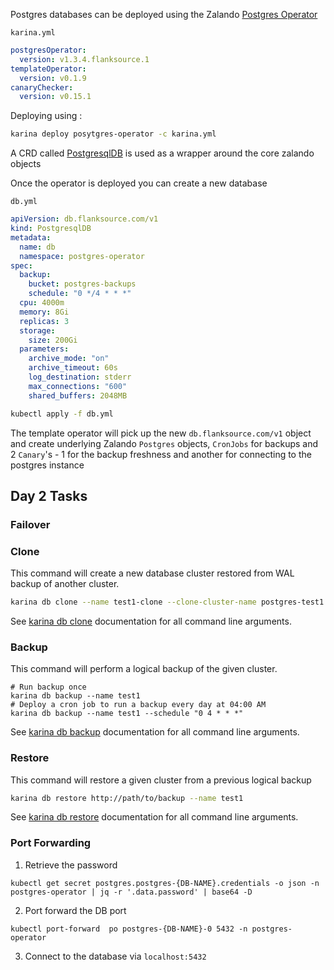 Postgres databases can be deployed using the Zalando [Postgres Operator](https://github.com/zalando/postgres-operator)

`karina.yml`

```yaml
postgresOperator:
  version: v1.3.4.flanksource.1
templateOperator:
  version: v0.1.9
canaryChecker:
  version: v0.15.1
```

Deploying using :

```bash
karina deploy posytgres-operator -c karina.yml
```

 A CRD called [PostgresqlDB](https://github.com/flanksource/karina/blob/master/manifests/template/postgres-db.yaml.raw) is used as a wrapper around the core zalando objects

Once the operator is deployed you can create a new database

`db.yml`

```yaml
apiVersion: db.flanksource.com/v1
kind: PostgresqlDB
metadata:
  name: db
  namespace: postgres-operator
spec:
  backup:
    bucket: postgres-backups
    schedule: "0 */4 * * *"
  cpu: 4000m
  memory: 8Gi
  replicas: 3
  storage:
    size: 200Gi
  parameters:
    archive_mode: "on"
    archive_timeout: 60s
    log_destination: stderr
    max_connections: "600"
    shared_buffers: 2048MB

```

```bash
kubectl apply -f db.yml
```

The template operator will pick up the new `db.flanksource.com/v1` object and create underlying Zalando `Postgres` objects, `CronJobs` for backups and 2 `Canary`'s - 1 for the backup freshness and another for connecting to the postgres instance



## Day 2 Tasks

### Failover

### Clone

This command will create a new database cluster restored from WAL backup of another cluster.

```bash
karina db clone --name test1-clone --clone-cluster-name postgres-test1 --clone-timestamp "2020-04-05 14:01:00 UTC"
```

See [karina db clone](../../../cli/karina_db_clone/) documentation for all command line arguments.

### Backup

This command will perform a logical backup of the given cluster.

```
# Run backup once
karina db backup --name test1
# Deploy a cron job to run a backup every day at 04:00 AM
karina db backup --name test1 --schedule "0 4 * * *"
```

See [karina db backup](../../../cli/karina_db_backup/) documentation for all command line arguments.

### Restore

This command will restore a given cluster from a previous logical backup

```bash
karina db restore http://path/to/backup --name test1
```

See [karina db restore](../../../cli/karina_db_restore/) documentation for all command line arguments.

### Port Forwarding

1. Retrieve the password

```shell
kubectl get secret postgres.postgres-{DB-NAME}.credentials -o json -n postgres-operator | jq -r '.data.password' | base64 -D
```

2. Port forward the DB port

```shell
kubectl port-forward  po postgres-{DB-NAME}-0 5432 -n postgres-operator
```

3. Connect to the database via `localhost:5432`



